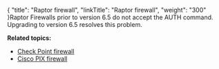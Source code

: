 {
    "title": "Raptor firewall",
    "linkTitle": "Raptor firewall",
    "weight": "300"
}Raptor Firewalls prior to version 6.5 do not accept the AUTH command. Upgrading to version 6.5 resolves this problem.

**Related topics:**

-   [Check Point firewall](../r_st_checkpoint_firewall)
-   [Cisco PIX firewall](../r_st_cisco_pix_firewall)
